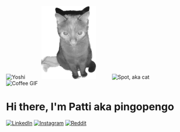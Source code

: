
<div>
    <img alt="Yoshi" height="200" width="150" src="Yoshi.png" style="margin-right: 40px">
    <img alt="Vigil, aka cat" height="200" width="150" src="Vigil.png" style="margin-right: 40px" />
    <img alt="Spot, aka cat" height="150" width="200" src="SpotEcke.png" style="margin-right: 40px" />
    <img alt="Coffee GIF" height="200" width="200" src="https://media.giphy.com/media/Q5Qt0TOp7eippwBMIg/giphy.gif">
</div>

# Hi there, I'm Patti aka pingopengo


<a href="https://www.linkedin.com/in/patricia-vernau-a71b4b228/" target="_blank">
    <img src="https://img.shields.io/badge/-LinkedIn-0077B5?style=flat&logo=Linkedin&logoColor=white" alt="LinkedIn"></a>
<a href="https://www.instagram.com/pingopengo/" target="_blank">
    <img src="https://img.shields.io/badge/-Instagram-E4405F?style=flat&logo=Instagram&logoColor=white" alt="Instagram"></a>
<a href="https://www.reddit.com/user/pingopengo" target="_blank">
    <img src="https://img.shields.io/badge/-Reddit-FF4500?style=flat&logo=Reddit&logoColor=white" alt="Reddit"></a> 
